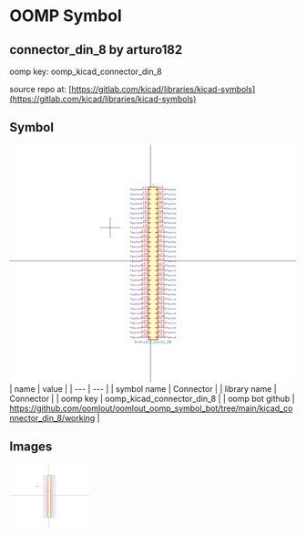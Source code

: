 # OOMP Symbol  
## connector_din_8  by arturo182  
  
oomp key: oomp_kicad_connector_din_8  
  
source repo at: [https://gitlab.com/kicad/libraries/kicad-symbols](https://gitlab.com/kicad/libraries/kicad-symbols)  
## Symbol  
  
[![working.png](working_600.png)](working.png)  
| name | value | 
| --- | --- | 
| symbol name | Connector | 
| library name | Connector | 
| oomp key | oomp_kicad_connector_din_8 | 
| oomp bot github | https://github.com/oomlout/oomlout_oomp_symbol_bot/tree/main/kicad_connector_din_8/working | 
## Images  
  
[![working.png](working_140.png)](working.png)  
